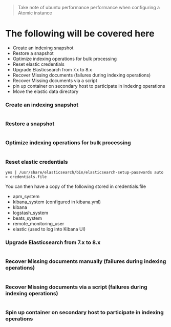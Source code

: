>Take note of ubuntu performance performance when configuring a Atomic instance

# The following will be covered here
- Create an indexing snapshot
- Restore a snapshot
- Optimize indexing operations for bulk processing
- Reset elastic credentials
- Upgrade Elasticsearch from 7.x to 8.x
- Recover Missing documents (failures during indexing operations)
- Recover Missing documents via a script
- pin up container on secondary host to participate in indexing operations
- Move the elastic data directory

### Create an indexing snapshot
```
```
### Restore a snapshot
```
```
### Optimize indexing operations for bulk processing
```
```
### Reset elastic credentials
```
yes | /usr/share/elasticsearch/bin/elasticsearch-setup-passwords auto > credentials.file
```
You can then have a copy of the following stored in credentials.file
- apm_system
- kibana_system (configured in kibana.yml)
- kibana
- logstash_system
- beats_system
- remote_monitoring_user
- elastic (used to log into Kibana UI)
### Upgrade Elasticsearch from 7.x to 8.x
```
```
### Recover Missing documents manually (failures during indexing operations)
```
```
### Recover Missing documents via a script (failures during indexing operations)
```
```
### Spin up container on secondary host to participate in indexing operations
```
```

  
